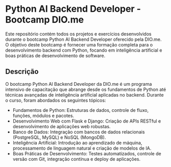 # Python AI Backend Developer - Bootcamp DIO.me

Este repositório contém todos os projetos e exercícios desenvolvidos durante o bootcamp Python AI Backend Developer oferecido pela DIO.me. O objetivo deste bootcamp é fornecer uma formação completa para o desenvolvimento backend com Python, focando em inteligência artificial e boas práticas de desenvolvimento de software.


## Descrição



O bootcamp Python AI Backend Developer da DIO.me é um programa intensivo de capacitação que abrange desde os fundamentos de Python até técnicas avançadas de inteligência artificial aplicadas no backend. Durante o curso, foram abordados os seguintes tópicos:

- Fundamentos de Python: Estruturas de dados, controle de fluxo, funções, módulos e pacotes.
- Desenvolvimento Web com Flask e Django: Criação de APIs RESTful e desenvolvimento de aplicações web robustas.
- Banco de Dados: Integração com bancos de dados relacionais (PostgreSQL, MySQL) e NoSQL (MongoDB).
- Inteligência Artificial: Introdução ao aprendizado de máquina, processamento de linguagem natural e criação de modelos de IA.
- Boas Práticas de Desenvolvimento: Testes automatizados, controle de versão com Git, integração contínua e deploy de aplicações.
